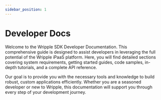 ```yaml
---
sidebar_position: 1
---
```


# Developer Docs

Welcome to the Wripple SDK Developer Documentation. This comprehensive guide is designed to assist developers in leveraging the full potential of the Wripple iPaaS platform. Here, you will find detailed sections covering system requirements, getting started guides, code samples, in-depth tutorials, and a complete API reference. 

Our goal is to provide you with the necessary tools and knowledge to build robust, custom applications efficiently. Whether you are a seasoned developer or new to Wripple, this documentation will support you through every step of your development journey.